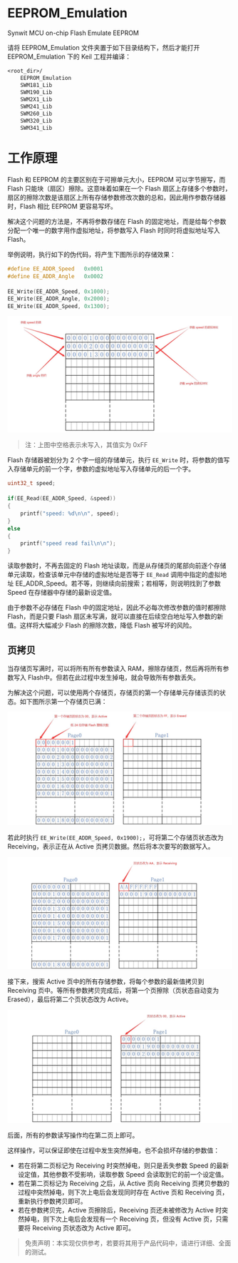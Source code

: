 # EEPROM_Emulation
Synwit MCU on-chip Flash Emulate EEPROM

请将 EEPROM_Emulation 文件夹置于如下目录结构下，然后才能打开 EEPROM_Emulation 下的 Keil 工程并编译：
```
<root_dir>/
	EEPROM_Emulation
	SWM181_Lib
	SWM190_Lib
	SWM2X1_Lib
	SWM241_Lib
	SWM260_Lib
	SWM320_Lib
	SWM341_Lib
```


# 工作原理

Flash 和 EEPROM 的主要区别在于可擦单元大小，EEPROM 可以字节擦写，而 Flash 只能块（扇区）擦除。这意味着如果在一个 Flash 扇区上存储多个参数时，扇区的擦除次数是该扇区上所有存储参数修改次数的总和，因此用作参数存储器时，Flash 相比 EEPROM 更容易写坏。

解决这个问题的方法是，不再将参数存储在 Flash 的固定地址，而是给每个参数分配一个唯一的数字用作虚拟地址，将参数写入 Flash 时同时将虚拟地址写入 Flash。

举例说明，执行如下的伪代码，将产生下图所示的存储效果：

``` c
#define EE_ADDR_Speed	0x0001
#define EE_ADDR_Angle	0x0002

EE_Write(EE_ADDR_Speed, 0x1000);
EE_Write(EE_ADDR_Angle, 0x2000);
EE_Write(EE_ADDR_Speed, 0x1300);
```

![](doc/page.jpg)

> 注：上图中空格表示未写入，其值实为 0xFF

Flash 存储器被划分为 2 个字一组的存储单元，执行 `EE_Write` 时，将参数的值写入存储单元的前一个字，参数的虚拟地址写入存储单元的后一个字。

``` c
uint32_t speed;

if(EE_Read(EE_ADDR_Speed, &speed))
{
	printf("speed: %d\n\n", speed);
}
else
{
	printf("speed read fail\n\n");
}
```

读取参数时，不再去固定的 Flash 地址读取，而是从存储页的尾部向前逐个存储单元读取，检查该单元中存储的虚拟地址是否等于 `EE_Read` 调用中指定的虚拟地址 EE_ADDR_Speed。若不等，则继续向前搜索；若相等，则说明找到了参数 Speed 在存储器中存储的最新设定值。

由于参数不必存储在 Flash 中的固定地址，因此不必每次修改参数的值时都擦除 Flash，而是只要 Flash 扇区未写满，就可以直接在后续空白地址写入参数的新值。这样将大幅减少 Flash 的擦除次数，降低 Flash 被写坏的风险。

## 页拷贝

当存储页写满时，可以将所有所有参数读入 RAM，擦除存储页，然后再将所有参数写入 Flash中。但若在此过程中发生掉电，就会导致所有参数丢失。

为解决这个问题，可以使用两个存储页，存储页的第一个存储单元存储该页的状态。如下图所示第一个存储页已满：

![](doc/Pages-1.jpg)

若此时执行 `EE_Write(EE_ADDR_Speed, 0x1900);`，可将第二个存储页状态改为 Receiving，表示正在从 Active 页拷贝数据。然后将本次要写的数据写入。

![](doc/Pages-2.jpg)

接下来，搜索 Active 页中的所有存储参数，将每个参数的最新值拷贝到 Receiving 页中。等所有参数拷贝完成后，将第一个页擦除（页状态自动变为 Erased），最后将第二个页状态改为 Active。

![](doc/Pages-3.jpg)

后面，所有的参数读写操作均在第二页上即可。

这样操作，可以保证即使在过程中发生突然掉电，也不会损坏存储的参数值：
* 若在将第二页标记为 Receiving 时突然掉电，则只是丢失参数 Speed 的最新设定值，其他参数不受影响，读取参数 Speed 会读取到它的前一个设定值。
* 若在第二页标记为 Receiving 之后，从 Active 页向 Receiving 页拷贝参数的过程中突然掉电，则下次上电后会发现同时存在 Active 页和 Receiving 页，重新执行参数拷贝即可。
* 若在参数拷贝完，Active 页擦除后，Receiving 页还未被修改为 Active 时突然掉电，则下次上电后会发现有一个 Receiving 页，但没有 Active 页，只需要将 Receiving 页状态改为 Active 即可。

> 免责声明：本实现仅供参考，若要将其用于产品代码中，请进行详细、全面的测试。
